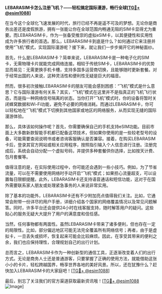 **LEBARASIM卡怎么注册飞机？——轻松搞定国际漫游，畅行全球[[TG💪+ @esim1088](https://t.me/s/esim1088)]**

在当今这个全球化飞速发展的时代，旅行已经不再是遥不可及的梦想。无论你是商务出差还是度假旅游，拥有一张能让你在全球范围内畅通无阻的SIM卡显得尤为重要。而LEBARASIM卡，作为一张备受推崇的虚拟eSIM卡，以其便捷性和实用性成为许多旅行者的首选。那么，LEBARASIM卡到底是什么？如何通过它来注册并使用“飞机”模式，实现国际漫游呢？接下来，就让我们一步步揭开它的神秘面纱。

首先，什么是LEBARASIM卡？简单来说，LEBARASIM卡是一种电子化的SIM卡，无需物理卡片就能完成网络连接。相较于传统SIM卡，LEBARASIM卡的优势显而易见：无需更换手机卡槽，支持多国多运营商切换，且能够随时更新套餐。对于经常出国的人来说，这种灵活性和便利性无疑是巨大的福音。

然而，很多初次接触LEBARASIM卡的朋友可能会感到困惑：“飞机”模式是什么意思？它与国际漫游有何关系？其实，“飞机”模式在这里并不是指真正的飞机飞行状态，而是指一种网络信号隔离的状态。当你打开“飞机”模式时，你的设备将暂时关闭蜂窝数据和Wi-Fi功能，避免不必要的网络消耗。而通过LEBARASIM卡，你可以轻松地在“飞机”模式下切换到其他国家或地区的网络服务，从而实现无缝的国际漫游体验。

那么，具体该如何操作呢？首先，你需要确保自己的手机支持eSIM功能。目前市面上大多数新款智能手机都已配备这项技术，但如果你使用的是一些较老型号的设备，可能需要查阅说明书或者咨询客服确认是否兼容。接着，在购买LEBARASIM卡后，登录其官方网站或相关应用程序，按照指引输入个人信息进行注册。注册完成后，系统会自动分配一个虚拟号码，并提供多种套餐供你选择，比如按天计费、包月套餐等。

值得注意的是，在实际使用过程中，你可能还会遇到一些小技巧。例如，为了节省流量，可以在不需要使用网络时手动开启“飞机”模式；如果担心流量超支，可以设置每日限额提醒。此外，LEBARASIM卡还支持语音通话和短信功能，这对于在国外需要联系家人朋友或处理紧急事务的人来说非常实用。

除了基本的功能外，LEBARASIM卡还有不少附加亮点值得我们关注。比如，它通常会附带一份详尽的用户手册，详细介绍各个国家的网络覆盖情况以及常见问题解答。同时，许多平台还会提供24小时在线客服支持，随时解答用户的疑问。这些贴心的服务无疑大大提升了用户的满意度和信任感。

当然，任何事物都有两面性。虽然LEBARASIM卡带来了诸多便利，但也存在一定的局限性。比如，部分偏远地区可能无法完全覆盖所有网络信号；再者，由于是虚拟卡，一旦丢失或损坏，恢复起来可能会比较麻烦。因此，在享受其带来的便利之余，我们也应保持理性，合理规划自己的出行计划。

总而言之，LEBARASIM卡作为一种创新型的通信工具，正逐渐改变着人们的出行方式。无论是商务人士还是普通游客，只要掌握了正确的使用方法，就能借助这张小小的卡片，轻松跨越国界，畅享世界各地的美好风景。所以，还在犹豫什么？赶快加入LEBARASIM卡的大家庭吧！[[TG💪+ @esim1088](https://t.me/s/esim1088)]

最后，别忘了关注我们的官方渠道获取最新资讯哦！[[TG💪+ @esim1088](https://t.me/s/esim1088) ![Image](https://i.postimg.cc/4NQfJmqS/Snipaste-2025-05-13-00-14-12.png)]